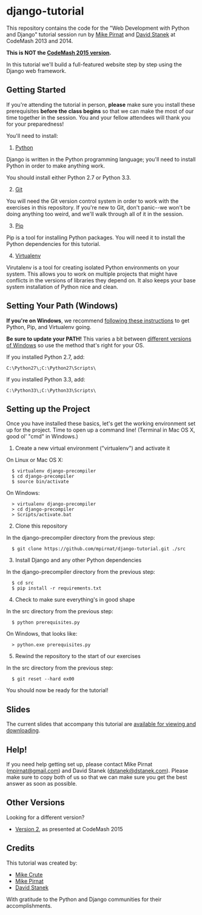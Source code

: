 django-tutorial
===============

This repository contains the code for the "Web Development with Python and
Django" tutorial session run by [Mike Pirnat][mpirnat] and [David
Stanek][dstanek] at CodeMash 2013 and 2014.

**This is NOT the [CodeMash 2015 version][v2].**

In this tutorial we'll build a full-featured website step by step using the
Django web framework.

Getting Started
---------------

If you're attending the tutorial in person, **please** make sure you install
these prerequisites **before the class begins** so that we can make the most of
our time together in the session.  You and your fellow attendees will thank you
for your preparedness!

You'll need to install:

 1. [Python][python]

  Django is written in the Python programming language; you'll need to install
  Python in order to make anything work.

  You should install either Python 2.7 or Python 3.3.

 2. [Git][git]

  You will need the Git version control system in order to work with the
  exercises in this repository.  If you're new to Git, don't panic--we won't be
  doing anything too weird, and we'll walk through all of it in the session.

 3. [Pip][pip]

  Pip is a tool for installing Python packages.  You will need it to install
  the Python dependencies for this tutorial.

 4. [Virtualenv][virtualenv]

  Virutalenv is a tool for creating isolated Python environments on your
  system.  This allows you to work on multiple projects that might have
  conflicts in the versions of libraries they depend on.  It also keeps your
  base system installation of Python nice and clean.


Setting Your Path (Windows)
---------------------------
**If you're on Windows**, we recommend [following these
instructions][python-windows] to get Python, Pip, and Virtualenv going.

**Be sure to update your PATH!**  This varies a bit between [different versions
of Windows][windows-path] so use the method that's right for your OS.

If you installed Python 2.7, add:

    C:\Python27\;C:\Python27\Scripts\

If you installed Python 3.3, add:

    C:\Python33\;C:\Python33\Scripts\


Setting up the Project
----------------------

Once you have installed these basics, let's get the working environment set up
for the project.  Time to open up a command line! (Terminal in Mac OS X, good
ol' "cmd" in Windows.)

 1. Create a new virtual environment ("virtualenv") and activate it

  On Linux or Mac OS X:

      $ virtualenv django-precompiler
      $ cd django-precompiler
      $ source bin/activate

  On Windows:

      > virtualenv django-precompiler
      > cd django-precompiler
      > Scripts/activate.bat

 2. Clone this repository

  In the django-precompiler directory from the previous step:

      $ git clone https://github.com/mpirnat/django-tutorial.git ./src

 3. Install Django and any other Python dependencies

  In the django-precompiler directory from the previous step:

      $ cd src
      $ pip install -r requirements.txt

 4. Check to make sure everything's in good shape

  In the src directory from the previous step:

      $ python prerequisites.py

  On Windows, that looks like:

      > python.exe prerequisites.py

 5. Rewind the repository to the start of our exercises

  In the src directory from the previous step:

      $ git reset --hard ex00

You should now be ready for the tutorial!

Slides
------

The current slides that accompany this tutorial are [available for viewing and
downloading][slides].


Help!
-----

If you need help getting set up, please contact Mike Pirnat (mpirnat@gmail.com)
and David Stanek (dstanek@dstanek.com).  Please make sure to copy both of us so
that we can make sure you get the best answer as soon as possible.

Other Versions
--------------

Looking for a different version?

 * [Version 2][v2], as presented at CodeMash 2015


Credits
-------

This tutorial was created by:

 * [Mike Crute][mcrute]
 * [Mike Pirnat][mpirnat]
 * [David Stanek][dstanek]

With gratitude to the Python and Django communities for their accomplishments.


[dstanek]: http://traceback.org
[git]: http://git-scm.com
[mcrute]: http://mike.crute.org
[mpirnat]: http://mike.pirnat.com
[pip]: http://www.pip-installer.org/en/latest/installing.html
[python-windows]: http://docs.python-guide.org/en/latest/starting/install/win/
[python]: http://python.org/download/
[slides]: https://speakerdeck.com/mpirnat/web-development-with-python-and-django-2014
[v2]: https://github.com/mpirnat/django-tutorial-v2
[virtualenv]: http://www.virtualenv.org/en/latest/virtualenv.html
[windows-path]: http://www.java.com/en/download/help/path.xml
